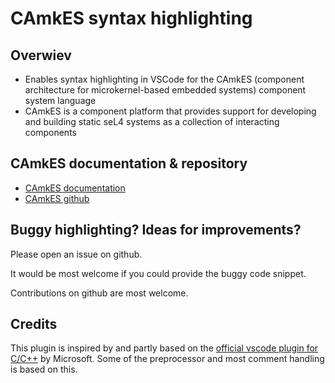 # CAmkES syntax highlighting

## Overwiev

* Enables syntax highlighting in VSCode for the CAmkES (component architecture for microkernel-based embedded systems) component system language
* CAmkES is a component platform that provides support for developing and building static seL4 systems as a collection of interacting components


## CAmkES documentation & repository

* [CAmkES documentation](https://docs.sel4.systems/projects/camkes/)
* [CAmkES github](https://github.com/seL4/camkes-tool)


## Buggy highlighting? Ideas for improvements?

Please open an issue on github.

It would be most welcome if you could provide the buggy code snippet.

Contributions on github are most welcome. 


## Credits

This plugin is inspired by and partly based on the [official vscode plugin for C/C++](https://github.com/microsoft/vscode/tree/main/extensions/cpp) by Microsoft. 
Some of the preprocessor and most comment handling is based on this. 

